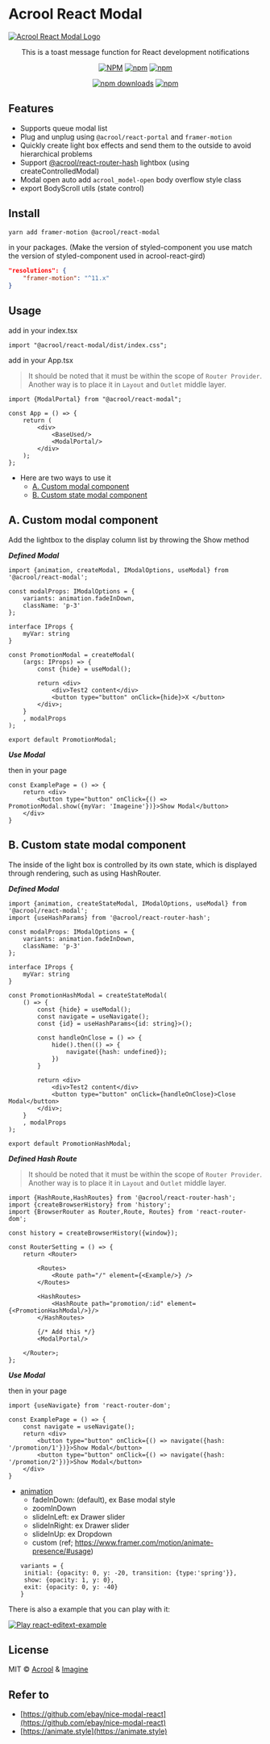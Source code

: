# Acrool React Modal

<a href="https://acrool-react-modal.pages.dev/" title="Acrool React Modal - This is a modal function for React development loading modal">
    <img src="https://raw.githubusercontent.com/acrool/acrool-react-modal/main/example/public/og.webp" alt="Acrool React Modal Logo"/>
</a>

<p align="center">
    This is a toast message function for React development notifications
</p>

<div align="center">

[![NPM](https://img.shields.io/npm/v/@acrool/react-modal.svg?style=for-the-badge)](https://www.npmjs.com/package/@acrool/react-modal)
[![npm](https://img.shields.io/bundlejs/size/@acrool/react-modal?style=for-the-badge)](https://github.com/acrool/@acrool/react-modal/blob/main/LICENSE)
[![npm](https://img.shields.io/npm/l/@acrool/react-modal?style=for-the-badge)](https://github.com/acrool/react-modal/blob/main/LICENSE)

[![npm downloads](https://img.shields.io/npm/dm/@acrool/react-modal.svg?style=for-the-badge)](https://www.npmjs.com/package/@acrool/react-modal)
[![npm](https://img.shields.io/npm/dt/@acrool/react-modal.svg?style=for-the-badge)](https://www.npmjs.com/package/@acrool/react-modal)

</div>





## Features

- Supports queue modal list
- Plug and unplug using `@acrool/react-portal` and `framer-motion`
- Quickly create light box effects and send them to the outside to avoid hierarchical problems
- Support [@acrool/react-router-hash](https://github.com/acrool/acrool-react-router-hash) lightbox (using createControlledModal)
- Modal open auto add `acrool_model-open` body overflow style class
- export BodyScroll utils (state control)

## Install

```bash
yarn add framer-motion @acrool/react-modal
```

in your packages. (Make the version of styled-component you use match the version of styled-component used in acrool-react-gird)

```json
"resolutions": {
    "framer-motion": "^11.x"
}
```

## Usage

add in your index.tsx
```tst
import "@acrool/react-modal/dist/index.css";
```

add in your App.tsx

> It should be noted that it must be within the scope of `Router Provider`. Another way is to place it in `Layout` and `Outlet` middle layer.


```tsx
import {ModalPortal} from "@acrool/react-modal";

const App = () => {
    return (
        <div>
            <BaseUsed/>
            <ModalPortal/>
        </div>
    );
};
```

- Here are two ways to use it
  - [A. Custom modal component](#a-custom-modal-component)
  - [B. Custom state modal component](#b-custom-state-modal-component)


## A. Custom modal component

Add the lightbox to the display column list by throwing the Show method

***Defined Modal***

```tsx
import {animation, createModal, IModalOptions, useModal} from '@acrool/react-modal';

const modalProps: IModalOptions = {
    variants: animation.fadeInDown,
    className: 'p-3'
};

interface IProps {
    myVar: string
}

const PromotionModal = createModal(
    (args: IProps) => {
        const {hide} = useModal();

        return <div>
            <div>Test2 content</div>
            <button type="button" onClick={hide}>X </button>
        </div>;
    }
    , modalProps
);

export default PromotionModal;
```

***Use Modal***

then in your page

```tsx
const ExamplePage = () => {
    return <div>
        <button type="button" onClick={() => PromotionModal.show({myVar: 'Imageine'})}>Show Modal</button>
    </div>
}
```









## B. Custom state modal component

The inside of the light box is controlled by its own state, which is displayed through rendering, such as using HashRouter.

***Defined Modal***

```tsx
import {animation, createStateModal, IModalOptions, useModal} from '@acrool/react-modal';
import {useHashParams} from '@acrool/react-router-hash';

const modalProps: IModalOptions = {
    variants: animation.fadeInDown,
    className: 'p-3'
};

interface IProps {
    myVar: string
}

const PromotionHashModal = createStateModal(
    () => {
        const {hide} = useModal();
        const navigate = useNavigate();
        const {id} = useHashParams<{id: string}>();
        
        const handleOnClose = () => {
            hide().then(() => {
                navigate({hash: undefined});
            })
        }

        return <div>
            <div>Test2 content</div>
            <button type="button" onClick={handleOnClose}>Close Modal</button>
        </div>;
    }
    , modalProps
);

export default PromotionHashModal;
```


***Defined Hash Route***

> It should be noted that it must be within the scope of `Router Provider`. Another way is to place it in `Layout` and `Outlet` middle layer.

```tsx
import {HashRoute,HashRoutes} from '@acrool/react-router-hash';
import {createBrowserHistory} from 'history';
import {BrowserRouter as Router,Route, Routes} from 'react-router-dom';

const history = createBrowserHistory({window});

const RouterSetting = () => {
    return <Router>

        <Routes>
            <Route path="/" element={<Example/>} />
        </Routes>

        <HashRoutes>
            <HashRoute path="promotion/:id" element={<PromotionHashModal/>}/>
        </HashRoutes>

        {/* Add this */}
        <ModalPortal/>

    </Router>;
};
```



***Use Modal***

then in your page

```tsx
import {useNavigate} from 'react-router-dom';

const ExamplePage = () => {
    const navigate = useNavigate();
    return <div>
        <button type="button" onClick={() => navigate({hash: '/promotion/1'})}>Show Modal</button>
        <button type="button" onClick={() => navigate({hash: '/promotion/2'})}>Show Modal</button>
    </div>
}
```



- [animation](src/animation.ts)
  - fadeInDown: (default), ex Base modal style
  - zoomInDown
  - slideInLeft: ex Drawer slider
  - slideInRight: ex Drawer slider
  - slideInUp: ex Dropdown
  - custom (ref; https://www.framer.com/motion/animate-presence/#usage)
   ```tsx
  variants = {
    initial: {opacity: 0, y: -20, transition: {type:'spring'}},
    show: {opacity: 1, y: 0},
    exit: {opacity: 0, y: -40}
  }
  ```


There is also a example that you can play with it:

[![Play react-editext-example](https://raw.githubusercontent.com/acrool/acrool-react-modal/main/play-in-example-button.svg)](https://acrool-react-modal.pages.dev)


## License

MIT © [Acrool](https://github.com/acrool) & [Imagine](https://github.com/imagine10255)


## Refer to

- [https://github.com/ebay/nice-modal-react](https://github.com/ebay/nice-modal-react)
- [https://animate.style](https://animate.style)

